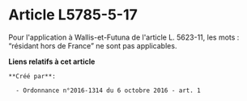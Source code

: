 # Article L5785-5-17

Pour l'application à Wallis-et-Futuna de l'article L. 5623-11, les mots : “résidant hors de France” ne sont pas applicables.

**Liens relatifs à cet article**

	**Créé par**:

	  - Ordonnance n°2016-1314 du 6 octobre 2016 - art. 1
